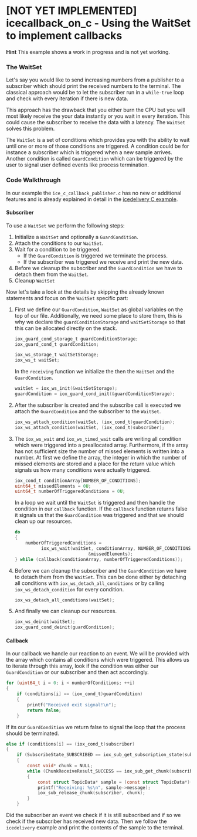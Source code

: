# [NOT YET IMPLEMENTED] icecallback_on_c - Using the WaitSet to implement callbacks

**Hint** This example shows a work in progress and is not yet working.

### The WaitSet

Let's say you would like to send increasing numbers from a publisher to a 
subscriber which should print the received numbers to the terminal. The classical
approach would be to let the subscriber run in a `while-true` loop and check
with every iteration if there is new data.

This approach has the drawback that you either burn the CPU but you will most likely
receive the your data instantly or you wait in every iteration. This could cause
the subscriber to receive the data with a latency. The `WaitSet` solves this problem. 

The `WaitSet` is a set of conditions which
provides you with the ability to wait until one or more of those conditions are 
triggered. A condition could be for instance a subscriber which is triggered when
a new sample arrives. Another condition is called `GuardCondition` which can 
be triggered by the user to signal user defined events like process termination.

### Code Walkthrough
In our example the `ice_c_callback_publisher.c` has no new or additional features
and is already explained in detail in the [icedelivery C example](../icedelivery_on_c/).

#### Subscriber

To use a `WaitSet` we perform the following steps:

1. Initialize a `WaitSet` and optionally a `GuardCondition`.
2. Attach the conditions to our `WaitSet`.
3. Wait for a condition to be triggered. 
    - If the `GuardCondition` is triggered we terminate the process.
    - If the subscriber was triggered we receive and print the new data.
4. Before we cleanup the subscriber and the `GuardCondition` we have to detach them
    from the `WaitSet`.
5. Cleanup `WaitSet`

Now let's take a look at the details by skipping the already known statements and
focus on the `WaitSet` specific part:

1. First we define our `GuardCondition`, `WaitSet` as global variables on the 
   top of our file.
   Additionally, we need some place to store them, this is why we declare 
   the `guardConditionStorage` and `waitSetStorage` so that this can be allocated
   directly on the stack.
    ```c
    iox_guard_cond_storage_t guardConditionStorage;
    iox_guard_cond_t guardCondition;

    iox_ws_storage_t waitSetStorage;
    iox_ws_t waitSet;
    ```

   In the `receiving` function we initialize the then the `WaitSet` and the 
   `GuardCondition`.
    ```c
    waitSet = iox_ws_init(&waitSetStorage);
    guardCondition = iox_guard_cond_init(&guardConditionStorage);
    ```

2. After the subscriber is created and the subscribe call is executed we 
   attach the `GuardCondition` and the subscriber to the `WaitSet`.
   ```c
   iox_ws_attach_condition(waitSet, (iox_cond_t)guardCondition);
   iox_ws_attach_condition(waitSet, (iox_cond_t)subscriber);
   ```

3. The `iox_ws_wait` and `iox_ws_timed_wait` calls are writing
   all condition which were triggered into a preallocated array. Furthermore,
   if the array has not sufficient size the number of missed elements is
   written into a number. At first we define the array, the integer in
   which the number of missed elements are stored and a place for the return
   value which signals us how many conditions were actually triggered.
   ```c
   iox_cond_t conditionArray[NUMBER_OF_CONDITIONS];
   uint64_t missedElements = 0U;
   uint64_t numberOfTriggeredConditions = 0U;
   ```

   In a loop we wait until the `WaitSet` is triggered and then handle the
   condition in our `callback` function. If the `callback` function returns
   false it signals us that the `GuardCondition` was triggered and that we
   should clean up our resources.
   ```c
   do
   {
       numberOfTriggeredConditions = 
             iox_ws_wait(waitSet, conditionArray, NUMBER_OF_CONDITIONS, 
                               &missedElements);
   } while (callback(conditionArray, numberOfTriggeredConditions));
   ```

4. Before we can cleanup the subscriber and the `GuardCondition` we have to
   detach them from the `WaitSet`. This can be done either by detaching all
   conditions with `iox_ws_detach_all_conditions` or by calling
   `iox_ws_detach_condition` for every condition.
   ```c
   iox_ws_detach_all_conditions(waitSet);
   ```

5. And finally we can cleanup our resources.
   ```c
   iox_ws_deinit(waitSet);
   iox_guard_cond_deinit(guardCondition);
   ```

#### Callback
In our callback we handle our reaction to an event. We will be provided with
the array which contains all conditions which were triggered. This allows us
to iterate through this array, look if the condition was either our 
`GuardCondition` or our subscriber and then act accordingly.
```c
for (uint64_t i = 0; i < numberOfConditions; ++i)
{
    if (conditions[i] == (iox_cond_t)guardCondition)
    {
        printf("Received exit signal!\n");
        return false;
    }
```
If its our `GuardCondition` we return false to signal the loop that the
process should be terminated.

```c
else if (conditions[i] == (iox_cond_t)subscriber)
{
    if (SubscribeState_SUBSCRIBED == iox_sub_get_subscription_state(subscriber))
    {
        const void* chunk = NULL;
        while (ChunkReceiveResult_SUCCESS == iox_sub_get_chunk(subscriber, &chunk))
        {
            const struct TopicData* sample = (const struct TopicData*)(chunk);
            printf("Receiving: %s\n", sample->message);
            iox_sub_release_chunk(subscriber, chunk);
        }
    }
```
Did the subscriber an event we check if it is still subscribed and if so we
check if the subscriber has received new data. Then we follow the 
`icedelivery` example and print the contents of the sample to the terminal.
